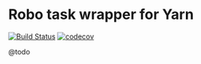 # Robo task wrapper for Yarn

[![Build Status](https://travis-ci.org/Cheppers/robo-yarn.svg?branch=master)](https://travis-ci.org/Cheppers/robo-yarn)
[![codecov](https://codecov.io/gh/Cheppers/robo-yarn/branch/master/graph/badge.svg)](https://codecov.io/gh/Cheppers/robo-yarn)

@todo
